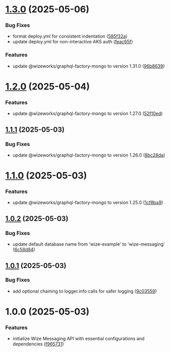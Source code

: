 # [1.3.0](https://github.com/wize-works/wize-messaging/compare/v1.2.0...v1.3.0) (2025-05-06)


### Bug Fixes

* format deploy.yml for consistent indentation ([585f32a](https://github.com/wize-works/wize-messaging/commit/585f32aecdfd20122af90dbd39c144c68763386b))
* update deploy.yml for non-interactive AKS auth ([feac65f](https://github.com/wize-works/wize-messaging/commit/feac65f4e6cfd5a910ee580f397a95a5e7fbd57c))


### Features

* update @wizeworks/graphql-factory-mongo to version 1.31.0 ([96b8639](https://github.com/wize-works/wize-messaging/commit/96b8639a72e1e1230cc72157491656b3c350a603))

# [1.2.0](https://github.com/wize-works/wize-messaging/compare/v1.1.1...v1.2.0) (2025-05-04)


### Features

* update @wizeworks/graphql-factory-mongo to version 1.27.0 ([52f10ed](https://github.com/wize-works/wize-messaging/commit/52f10edcbf14f614936c430ffed8e0a51447d7ad))

## [1.1.1](https://github.com/wize-works/wize-messaging/compare/v1.1.0...v1.1.1) (2025-05-03)


### Bug Fixes

* update @wizeworks/graphql-factory-mongo to version 1.26.0 ([8bc28da](https://github.com/wize-works/wize-messaging/commit/8bc28dae90580a31f56dcb61cccf8abf56b9c4e6))

# [1.1.0](https://github.com/wize-works/wize-messaging/compare/v1.0.2...v1.1.0) (2025-05-03)


### Features

* update @wizeworks/graphql-factory-mongo to version 1.25.0 ([1cf8ba9](https://github.com/wize-works/wize-messaging/commit/1cf8ba9054ad8f284f53a1569e84fb272f911651))

## [1.0.2](https://github.com/wize-works/wize-messaging/compare/v1.0.1...v1.0.2) (2025-05-03)


### Bug Fixes

* update default database name from 'wize-example' to 'wize-messaging' ([6c58d84](https://github.com/wize-works/wize-messaging/commit/6c58d8424e4b240eeb383882da4de77f86db316e))

## [1.0.1](https://github.com/wize-works/wize-messaging/compare/v1.0.0...v1.0.1) (2025-05-03)


### Bug Fixes

* add optional chaining to logger.info calls for safer logging ([9c03559](https://github.com/wize-works/wize-messaging/commit/9c03559c95629eacd7e990f6072b8721f917392e))

# 1.0.0 (2025-05-03)


### Features

* initialize Wize Messaging API with essential configurations and dependencies ([f965731](https://github.com/wize-works/wize-messaging/commit/f9657316b3fe7f224110b68eaccccf4d9a92f678))
